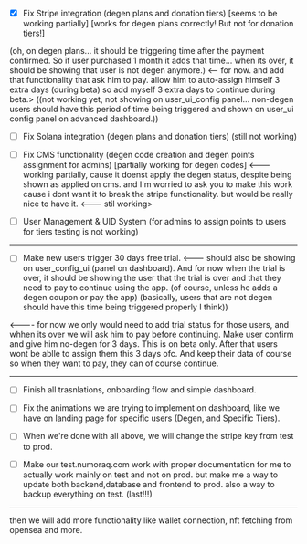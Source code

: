 - [X] Fix Stripe integration (degen plans and donation tiers) [seems to be working partially] [works for degen plans correctly! But not for donation tiers!] 

(oh, on degen plans... it should be triggering time after the payment confirmed. So if user purchased 1 month it adds that time... when its over, it should be showing that user is not degen anymore.) <-- for now. and add that functionality that ask him to pay. allow him to auto-assign himself 3 extra days (during beta) so add myself 3 extra days to continue during beta.> ((not working yet, not showing on user_ui_config panel... non-degen users should have this period of time being triggered and shown on user_ui config panel on advanced dashboard.))


- [ ] Fix Solana integration (degen plans and donation tiers) (still not working)

- [ ] Fix CMS functionality (degen code creation and degen points assignment for admins) [partially working for degen codes] <--- working partially, cause it doenst apply the degen status, despite being shown as applied on cms. and I'm worried to ask you to make this work cause i dont want it to break the stripe functionality. but would be really nice to have it. <--- stil working>

- [ ] User Management & UID System (for admins to assign points to users for tiers testing is not working)


----

- [ ] Make new users trigger 30 days free trial. <--- should also be showing on user_config_ui (panel on dashboard). And for now when the trial is over, it should be showing the user that the trial is over and that they need to pay to continue using the app. (of course, unless he adds a degen coupon or pay the app)
(basically, users that are not degen should have this time being triggered properly I think))

<---- for now we only would need to add trial status for those users, and whhen its over we will ask him to pay before continuing. Make user confirm and give him no-degen for 3 days. This is on beta only. After that users wont be ablle to assign them this 3 days ofc. And keep their data of course so when they want to pay, they can of course continue.


-----

- [ ] Finish all trasnlations, onboarding flow and simple dashboard.

- [ ] Fix the animations we are trying to implement on dashboard, like we have on landing page for specific users (Degen, and Specific Tiers).

- [ ] When we're done with all above, we will change the stripe key from test to prod.

- [ ] Make our test.numoraq.com work with proper documentation for me to actually work mainly on test and not on prod. but make me a way to update both backend,database and frontend to prod. also a way to backup everything on test. (last!!!)

--------

then we will add more functionality like wallet connection, nft fetching from opensea and more.